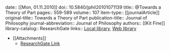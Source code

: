 date:: [[Mon, 01.11.2010]]
doi:: 10.5840/jphil20101071139
title:: @Towards a Theory of Part
pages:: 559-589
volume:: 107
item-type:: [[journalArticle]]
original-title:: Towards a Theory of Part
publication-title:: Journal of Philosophy
journal-abbreviation:: Journal of Philosophy
authors:: [[Kit Fine]]
library-catalog:: ResearchGate
links:: [Local library](zotero://select/library/items/3JV7VWJ6), [Web library](https://www.zotero.org/users/6520516/items/3JV7VWJ6)

- [[Attachments]]
	- [ResearchGate Link](https://www.researchgate.net/publication/290142846_Towards_a_Theory_of_Part)